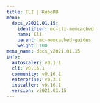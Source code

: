 ```yaml
---
title: CLI | KubeDB
menu:
  docs_v2021.01.15:
    identifier: mc-cli-memcached
    name: Cli
    parent: mc-memcached-guides
    weight: 100
menu_name: docs_v2021.01.15
info:
  autoscaler: v0.1.1
  cli: v0.16.1
  community: v0.16.1
  enterprise: v0.3.1
  installer: v0.16.1
  version: v2021.01.15
---
```


